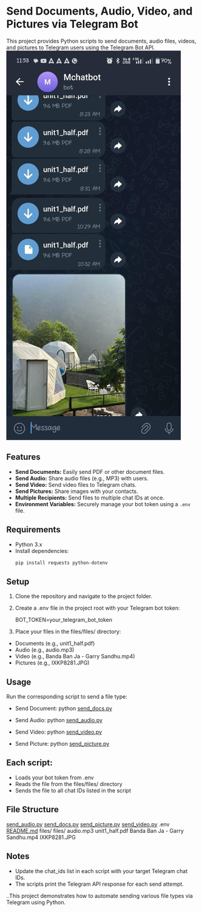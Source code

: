 
# Send Documents, Audio, Video, and Pictures via Telegram Bot

This project provides Python scripts to send documents, audio files, videos, and pictures to Telegram users using the Telegram Bot API.
![Bot Screenshot](files\files\result.jpg)

## Features

- **Send Documents:** Easily send PDF or other document files.
- **Send Audio:** Share audio files (e.g., MP3) with users.
- **Send Video:** Send video files to Telegram chats.
- **Send Pictures:** Share images with your contacts.
- **Multiple Recipients:** Send files to multiple chat IDs at once.
- **Environment Variables:** Securely manage your bot token using a `.env` file.

## Requirements

- Python 3.x
- Install dependencies:
  ```sh
  pip install requests python-dotenv

## Setup

1. Clone the repository and navigate to the project folder.
2. Create a .env file in the project root with your Telegram bot token:

    BOT_TOKEN=your_telegram_bot_token

3. Place your files in the files/files/ directory:

- Documents (e.g., unit1_half.pdf)
- Audio (e.g., audio.mp3)
- Video (e.g., Banda Ban Ja - Garry Sandhu.mp4)
- Pictures (e.g., IXKP8281.JPG)

## Usage
Run the corresponding script to send a file type:

- Send Document:
python [send_docs.py](http://_vscodecontentref_/0)

- Send Audio:
python [send_audio.py](http://_vscodecontentref_/1)

- Send Video:
python [send_video.py](http://_vscodecontentref_/2)

- Send Picture: 
python [send_picture.py](http://_vscodecontentref_/3)

## Each script:

- Loads your bot token from .env
- Reads the file from the files/files/ directory
- Sends the file to all chat IDs listed in the script

## File Structure

[send_audio.py](http://_vscodecontentref_/4)
[send_docs.py](http://_vscodecontentref_/5)
[send_picture.py](http://_vscodecontentref_/6)
[send_video.py](http://_vscodecontentref_/7)
.env
[README.md](http://_vscodecontentref_/8)
files/
  files/
    audio.mp3
    unit1_half.pdf
    Banda Ban Ja - Garry Sandhu.mp4
    IXKP8281.JPG

## Notes
- Update the chat_ids list in each script with your target Telegram chat IDs.
- The scripts print the Telegram API response for each send attempt.  



..This project demonstrates how to automate sending various file types via Telegram using Python.
